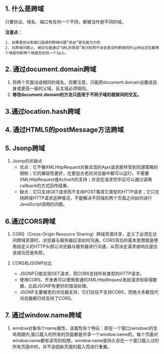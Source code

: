 ## 1. 什么是跨域

只要协议、域名、端口有任何一个不同，都被当作是不同的域。

**注意点：**

 	1. 如果是协议和端口造成的跨域问题“前台”是无能为力的
 	2. 在跨域问题上，域仅仅是通过“URL的首部”来识别而不会去尝试判断相同的ip地址对应着两个域或判断两个域是否在同一个Ip上。

## 2. 通过document.domain跨域

1. 将两个页面设成相同的域名，但要注意，只能把document.domain设置成自身或更高一级的父域，且主域必须相同。
2. **修改document.domain的方法只适用于不同子域的框架间的交互。**

## 3.通过location.hash跨域

## 4.  通过HTML5的postMessage方法跨域

## 5. Jsonp跨域

1. Jsonp的优缺点
   * 优点：它不像XMLHttpRequest对象实现的Ajax请求那样受到同源策略的限制；它的兼容性更好，在更加古老的浏览器中都可以运行，不需要XMLHttpRequest或ActiveX的支持；并且在请求完毕后可以通过调用callback的方式回传结果。
   * 缺点：它只支持GET请求而不支持POST等其它类型的HTTP请求；它只支持跨域HTTP请求这种情况，不能解决不同域的两个页面之间如何进行JavaScript调用的问题。

## 6.通过CORS跨域

1. CORS（Cross-Origin Resource Sharing）跨域资源共享，定义了必须在访问跨域资源时，浏览器与服务器应该如何沟通。CORS背后的基本思想就是使用自定义的HTTP头部让浏览器与服务器进行沟通，从而决定请求或响应是应该成功还是失败。

2. CORS和JSONP对比
   * JSONP只能实现GET请求，而CORS支持所有类型的HTTP请求。
   * 使用CORS，开发者可以使用普通的XMLHttpRequest发起请求和获得数据，比起JSONP有更好的错误处理。
   * JSONP主要被老的浏览器支持，它们往往不支持CORS，而绝大多数现代浏览器都已经支持了CORS。

## 7. 通过window.name跨域

1. window对象有个name属性，该属性有个特征：即在一个窗口(window)的生命周期内,窗口载入的所有的页面都是共享一个window.name的，每个页面对window.name都有读写的权限，window.name是持久存在一个窗口载入过的所有页面中的，并不会因新页面的载入而进行重置。

   